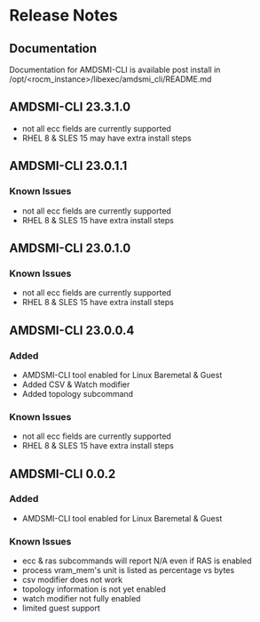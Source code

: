 # Release Notes

## Documentation

Documentation for AMDSMI-CLI is available post install in /opt/<rocm_instance>/libexec/amdsmi_cli/README.md

## AMDSMI-CLI 23.3.1.0

- not all ecc fields are currently supported
- RHEL 8 & SLES 15 may have extra install steps

## AMDSMI-CLI 23.0.1.1

### Known Issues

- not all ecc fields are currently supported
- RHEL 8 & SLES 15 have extra install steps

## AMDSMI-CLI 23.0.1.0

### Known Issues

- not all ecc fields are currently supported
- RHEL 8 & SLES 15 have extra install steps

## AMDSMI-CLI 23.0.0.4

### Added

- AMDSMI-CLI tool enabled for Linux Baremetal & Guest
- Added CSV & Watch modifier
- Added topology subcommand

### Known Issues

- not all ecc fields are currently supported
- RHEL 8 & SLES 15 have extra install steps

## AMDSMI-CLI 0.0.2

### Added

- AMDSMI-CLI tool enabled for Linux Baremetal & Guest

### Known Issues

- ecc & ras subcommands will report N/A even if RAS is enabled
- process vram_mem's unit is listed as percentage vs bytes
- csv modifier does not work
- topology information is not yet enabled
- watch modifier not fully enabled
- limited guest support
